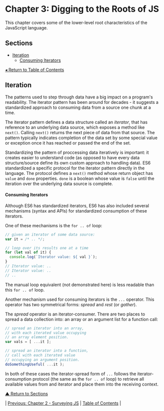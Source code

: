 # Chapter 3: Digging to the Roots of JS
This chapter covers some of the lower-level root characteristics of the JavaScript language.

## Sections
* [Iteration](#iteration)
  * [Consuming Iterators](#consuming-iterators)

[◂ Return to Table of Contents](../README.md)

## Iteration
The patterns used to step through data have a big impact on a program's readability. The iterator pattern has been around for decades - it suggests a standardized approach to consuming data from a source one chunk at a time.

The iterator pattern defines a data structure called an _iterator_, that has reference to an underlying data source, which exposes a method like `next()`. Calling `next()` returns the next piece of data from that source. The pattern typically indicates completion of the data set by some special value or exception once it has reached or passed the end of the set.

Standardizing the pattern of proccessing data iteratively is important: it creates easier to understand code (as opposed to have every data structure/source define its own custom approach to handling data). ES6 standardized a specific protocol for the iterator pattern directly in the language. The protocol defines a `next()` method whose return object has `value` and `done` properties. `done` is a boolean whose value is `false` until the iteration over the underlying data source is complete.

#### Consuming Iterators
Although ES6 has standardized iterators, ES6 has also included several mechanisms (syntax and APIs) for standardized consumption of these iterators.

One of these mechanisms is the `for .. of` loop:

```javascript
// given an iterator of some data source:
var it = /* .. */;

// loop over its results one at a time
for (let val of it) {
  console.log(`Iterator value: ${ val }`);
}
// Iterator value: ..
// Iterator value: ..
// ..
```

The manual loop equivalent (not demonstrated here) is less readable than this `for .. of` loop.

Another mechanism used for consuming iterators is the `...` operator. This operator has two symmetrical forms: _spread_ and _rest_ (or _gather_).

The _spread_ operator is an iterator-consumer. There are two places to spread a data collection into: an array or an argument list for a function call:

```javascript
// spread an iterator into an array,
// with each iterated value occupying
// an array element position.
var vals = [ ...it ];

// spread an iterator into a function,
// call with each iterated value
// occupying an argument position.
doSomethingUseful( ...it );
```

In both of these cases the iterator-spread form of `...` follows the iterator-consumption protocol (the same as the `for .. of` loop) to retrieve all available values from and iterator and place them into the receiving context.

[▲ Return to Sections](#sections)

| [Previous: Chapter 2 - Surveying JS](../02/README.md) | [Table of Contents](../README.md#table-of-contents) |
